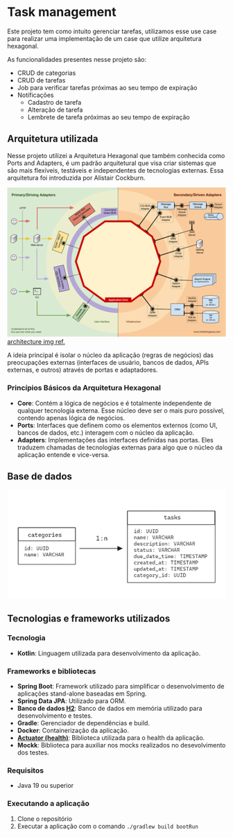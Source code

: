# Task management

Este projeto tem como intuito gerenciar tarefas, utilizamos esse use case para realizar uma implementação de um case que utilize arquitetura hexagonal. 

As funcionalidades presentes nesse projeto são:
- CRUD de categorias
- CRUD de tarefas
- Job para verificar tarefas próximas ao seu tempo de expiração
- Notificações
  - Cadastro de tarefa
  - Alteração de tarefa
  - Lembrete de tarefa próximas ao seu tempo de expiração


## Arquitetura utilizada
Nesse projeto utilizei a Arquitetura Hexagonal que também conhecida como Ports and Adapters, é um padrão arquitetural que visa criar sistemas que são mais flexíveis, testáveis e independentes de tecnologias externas. Essa arquitetura foi introduzida por Alistair Cockburn.

![architecture.png](images/architecture.png)
[architecture img ref.](https://herbertograca.com/2017/11/16/explicit-architecture-01-ddd-hexagonal-onion-clean-cqrs-how-i-put-it-all-together/)

A ideia principal é isolar o núcleo da aplicação (regras de negócios) das preocupações externas (interfaces de usuário, bancos de dados, APIs externas, e outros) através de portas e adaptadores.

### Princípios Básicos da Arquitetura Hexagonal
- **Core**: Contém a lógica de negócios e é totalmente independente de qualquer tecnologia externa. Esse núcleo deve ser o mais puro possível, contendo apenas lógica de negócios.
- **Ports**: Interfaces que definem como os elementos externos (como UI, bancos de dados, etc.) interagem com o núcleo da aplicação.
- **Adapters**: Implementações das interfaces definidas nas portas. Eles traduzem chamadas de tecnologias externas para algo que o núcleo da aplicação entende e vice-versa.

## Base de dados
![database.png](images/database.png)

## Tecnologias e frameworks utilizados

### Tecnologia
- **Kotlin**: Linguagem utilizada para desenvolvimento da aplicação.

### Frameworks e bibliotecas
- **Spring Boot**: Framework utilizado para simplificar o desenvolvimento de aplicações stand-alone baseadas em Spring.
- **Spring Data JPA**: Utilizado para ORM.
- **Banco de dados [H2](http://localhost:8080/h2-console)**: Banco de dados em memória utilizado para desenvolvimento e testes.
- **Gradle**: Gerenciador de dependências e build.
- **Docker**: Containerização da aplicação.
- **[Actuator (health)](http://localhost:8080/actuator/health)**: Biblioteca utilizada para o health da aplicação.
- **Mockk**: Biblioteca para auxiliar nos mocks realizados no desevolvimento dos testes.

### Requisitos
- Java 19 ou superior

### Executando a aplicação
1. Clone o repositório
2. Executar a aplicação com o comando `./gradlew build bootRun`
